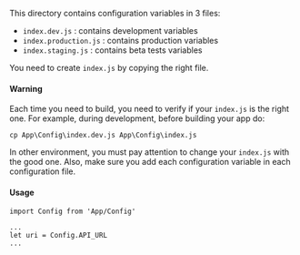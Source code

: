 This directory contains configuration variables in 3 files:
- `index.dev.js` : contains development variables
- `index.production.js` : contains production variables
- `index.staging.js` : contains beta tests variables

You need to create `index.js` by copying the right file.

#### Warning
Each time you need to build, you need to verify if your `index.js` is the right one.
For example, during development, before building your app do:
```
cp App\Config\index.dev.js App\Config\index.js
```
In other environment, you must pay attention to change your `index.js` with the good one.
Also, make sure you add each configuration variable in each configuration file.

#### Usage
```
import Config from 'App/Config'

...
let uri = Config.API_URL
...

```
